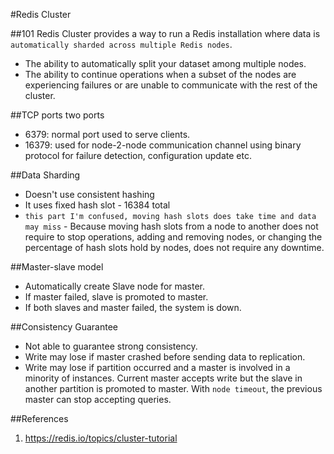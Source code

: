 #Redis Cluster

##101
Redis Cluster provides a way to run a Redis installation where data is ``automatically sharded across multiple Redis nodes``.

* The ability to automatically split your dataset among multiple nodes.
* The ability to continue operations when a subset of the nodes are experiencing failures or are unable to communicate with the rest of the cluster.

##TCP ports
two ports

* 6379: normal port used to serve clients.
* 16379: used for node-2-node communication channel using binary protocol for failure detection, configuration update etc.

##Data Sharding
* Doesn't use consistent hashing
* It uses fixed hash slot - 16384 total
* ``this part I'm confused, moving hash slots does take time and data may miss`` - Because moving hash slots from a node to another does not require to stop operations, adding and removing nodes, or changing the percentage of hash slots hold by nodes, does not require any downtime.

##Master-slave model
* Automatically create Slave node for master.
* If master failed, slave is promoted to master.
* If both slaves and master failed, the system is down.

##Consistency Guarantee
* Not able to guarantee strong consistency.
* Write may lose if master crashed before sending data to replication.
* Write may lose if partition occurred and a master is involved in a minority of instances. Current master accepts write but the slave in another partition is promoted to master. With ``node timeout``, the previous master can stop accepting queries.

##References
1. https://redis.io/topics/cluster-tutorial
